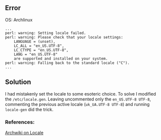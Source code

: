 ## Error
OS: Archlinux 

```
...
perl: warning: Setting locale failed.
perl: warning: Please check that your locale settings:
	LANGUAGE = (unset),
	LC_ALL = "en_US.UTF-8",
	LC_CTYPE = "en_US.UTF-8",
	LANG = "en_US.UTF-8"
    are supported and installed on your system.
perl: warning: Falling back to the standard locale ("C").
...
```
## Solution

I had mistakenly set the locale to some esoteric choice. To solve I modified the `/etc/locale.gen`. Leaving uncommented only the `en_US.UTF-8 UTF-8`, commenting the previous active locale (`uk_UA.UTF-8 UTF-8`) and running `locale-gen` did the trick.

### References:
[Archwiki on Locale](https://wiki.archlinux.org/title/Locale)
